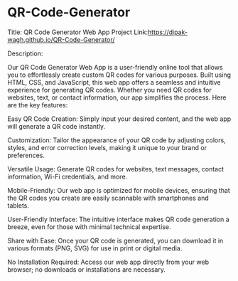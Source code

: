 # QR-Code-Generator
Title: QR Code Generator Web App
Project Link:https://dipak-wagh.github.io/QR-Code-Generator/

Description:

Our QR Code Generator Web App is a user-friendly online tool that allows you to effortlessly create custom QR codes for various purposes. Built using HTML, CSS, and JavaScript, this web app offers a seamless and intuitive experience for generating QR codes. Whether you need QR codes for websites, text, or contact information, our app simplifies the process. Here are the key features:

Easy QR Code Creation: Simply input your desired content, and the web app will generate a QR code instantly.

Customization: Tailor the appearance of your QR code by adjusting colors, styles, and error correction levels, making it unique to your brand or preferences.

Versatile Usage: Generate QR codes for websites, text messages, contact information, Wi-Fi credentials, and more.

Mobile-Friendly: Our web app is optimized for mobile devices, ensuring that the QR codes you create are easily scannable with smartphones and tablets.

User-Friendly Interface: The intuitive interface makes QR code generation a breeze, even for those with minimal technical expertise.

Share with Ease: Once your QR code is generated, you can download it in various formats (PNG, SVG) for use in print or digital media.

No Installation Required: Access our web app directly from your web browser; no downloads or installations are necessary.
